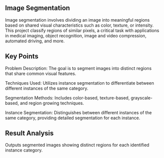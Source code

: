 ## Image Segmentation

Image segmentation involves dividing an image into meaningful regions based on shared visual characteristics such as color, texture, or intensity. This project classify regions of similar pixels, a critical task with applications in medical imaging, object recognition, image and video compression, automated driving, and more.


## Key Points

Problem Description: The goal is to segment images into distinct regions that share common visual features.

Techniques Used: Utilizes instance segmentation to differentiate between different instances of the same category.

Segmentation Methods: Includes color-based, texture-based, grayscale-based, and region growing techniques.

Instance Segmentation: Distinguishes between different instances of the same category, providing detailed segmentation for each instance.


## Result Analysis

Outputs segmented images showing distinct regions for each identified instance category.